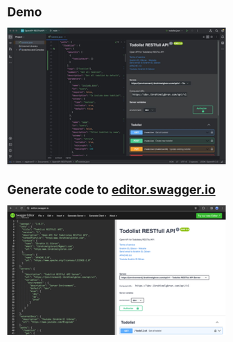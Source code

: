 # Demo 

<img src="demo.jpg">

# Generate code to  [editor.swagger.io](https://editor.swagger.io/)

<img src="demo1.png">

